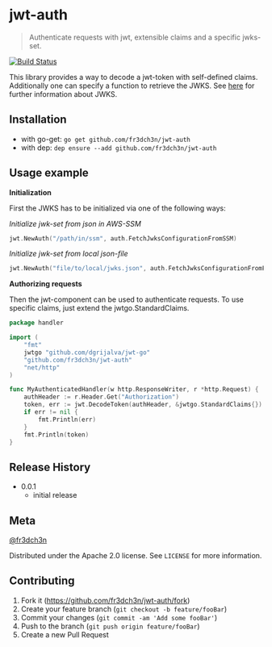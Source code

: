 # jwt-auth
> Authenticate requests with jwt, extensible claims and a specific jwks-set.

[![Build Status][travis-image]][travis-url]

This library provides a way to decode a jwt-token with self-defined claims.
Additionally one can specify a function to retrieve the JWKS.
See [here](https://auth0.com/docs/jwks) for further information about JWKS.

## Installation

* with go-get: `go get github.com/fr3dch3n/jwt-auth`
* with dep: `dep ensure --add github.com/fr3dch3n/jwt-auth`


## Usage example

**Initialization**

First the JWKS has to be initialized via one of the following ways:

_Initialize jwk-set from json in AWS-SSM_
```go
jwt.NewAuth("/path/in/ssm", auth.FetchJwksConfigurationFromSSM)
```

_Initialize jwk-set from local json-file_
```go
jwt.NewAuth("file/to/local/jwks.json", auth.FetchJwksConfigurationFromFS)
```

**Authorizing requests**

Then the jwt-component can be used to authenticate requests.
To use specific claims, just extend the jwtgo.StandardClaims.

```go
package handler

import (
	"fmt"
	jwtgo "github.com/dgrijalva/jwt-go"
	"github.com/fr3dch3n/jwt-auth"
	"net/http"
)

func MyAuthenticatedHandler(w http.ResponseWriter, r *http.Request) {
	authHeader := r.Header.Get("Authorization")
	token, err := jwt.DecodeToken(authHeader, &jwtgo.StandardClaims{})
	if err != nil {
	    fmt.Println(err)
	}
	fmt.Println(token)
}
```

## Release History

* 0.0.1
    * initial release

## Meta

[@fr3dch3n](https://twitter.com/fr3dch3n)

Distributed under the Apache 2.0 license. See ``LICENSE`` for more information.

## Contributing

1. Fork it (<https://github.com/fr3dch3n/jwt-auth/fork>)
2. Create your feature branch (`git checkout -b feature/fooBar`)
3. Commit your changes (`git commit -am 'Add some fooBar'`)
4. Push to the branch (`git push origin feature/fooBar`)
5. Create a new Pull Request

<!-- Markdown link & img dfn's -->
[travis-image]: https://img.shields.io/travis/fr3dch3n/jwt-auth/master.svg?style=flat-square
[travis-url]: https://travis-ci.org/fr3dch3n/jwt-auth
